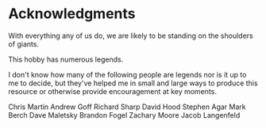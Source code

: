 # Acknowledgments

With everything any of us do, we are likely to be standing on the shoulders of giants. 

This hobby has numerous legends. 

I don't know how many of the following people are legends nor is it up to me to decide, but they've helped me in small and large ways to produce this resource or otherwise provide encouragement at key moments. 

Chris Martin
Andrew Goff
Richard Sharp
David Hood
Stephen Agar
Mark Berch
Dave Maletsky
Brandon Fogel
Zachary Moore
Jacob Langenfeld

